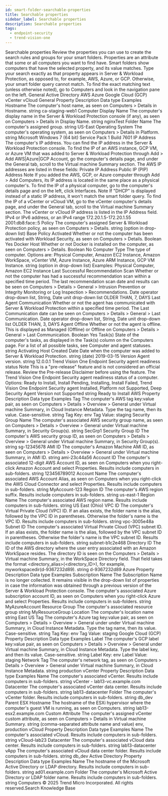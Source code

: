 ```yaml
---
id: smart-folder-searchable-properties
title: Searchable properties
sidebar_label: Searchable properties
description: Searchable properties
tags:
  - endpoint-security
  - trend-vision-one
---
```


 Searchable properties Review the properties you can use to create the search rules and groups for your smart folders. Properties are an attribute that some or all computers you want to find have. Smart folders show computers that have the selected property, and its value matches. Type your search exactly as that property appears in Server & Workload Protection, as opposed to, for example, AWS, Azure, or GCP. Otherwise, your smart folder query cannot match. To find the exact matching text (unless otherwise noted), go to Computers and look in the navigation pane on the left. General Active Directory AWS Azure Google Cloud (GCP) vCenter vCloud General Property Description Data type Examples Hostname The computer's host name, as seen on Computers > Details in Hostname. string ca-staging-web1 Computer Display Name The computer's display name in the Server & Workload Protection console (if any), as seen on Computers > Details in Display Name. string nginxTest Folder Name The computer's assigned group. string US-East Operating System The computer's operating system, as seen on Computers > Details in Platform. string Microsoft Windows 7 (64 bit) Service Pack 1 Build 7601 IP Address The computer's IP address. You can find the IP address in the Server & Workload Protection console. To find the IP of an AWS instance, GCP VM, or Azure VM that was added to Server & Workload Protection through Add > Add AWS|Azure|GCP Account, go the computer's details page, and under the General tab, scroll to the Virtual machine Summary section. The AWS IP addresses are listed in these fields: Private IP Address Public IP (PIP) Address Note If you added the AWS, GCP, or Azure computer through Add > Add Computers, its IP address is located in the same place as a physical computer's. To find the IP of a physical computer, go to the computer's details page and on the left, click Interfaces. Note If "DHCP" is displayed instead of a static IP address, it won't match the smart folder query. To find the IP of a vCenter or vCloud VM, go to the vCenter computer's details page, and under the General tab, scroll to the Virtual machine Summary section. The vCenter or vCloud IP address is listed in the IP Address field. IPv4 or IPv6 address, or an IPv4 range 172.20.1.5-172.20.1.55 2001:db8:face::5 Policy The computer's assigned Server & Workload Protection policy, as seen on Computers > Details. string (option in drop-down list) Base Policy Activated Whether or not the computer has been activated with Workload Security, as seen on Computers > Details. Boolean Yes Docker Host Whether or not Docker is installed on the computer, as seen on Computers > Details. Boolean No Computer Type The type of computer. Options are: Physical Computer, Amazon EC2 Instance, Amazon WorkSpace, vCenter VM, Azure Instance, Azure ARM Instance, GCP VM Instance. string (option in drop-down list) Examples: Physical Computer, Amazon EC2 Instance Last Successful Recommendation Scan Whether or not the computer has had a successful recommendation scan within a specified time period. The last recommendation scan date and results can be seen on Computers > Details > General > Intrusion Prevention or Integrity Monitoring or Log Inspection > Recommendations. Date operator drop-down list, String, Date unit drop-down list OLDER THAN, 7, DAYS Last Agent Communication Whether or not the agent has communicated with Server & Workload Protection within a specified time period. The Last Communication date can be seen on Computers > Details > General > Last Communication. Date operator drop-down list, String, Date unit drop-down list OLDER THAN, 3, DAYS Agent Offline Whether or not the agent is offline. This is displayed as Managed (Offline) or Offline on Computers > Details > General > Last Communication. Boolean Yes Task(s) State of the computer's tasks, as displayed in the Task(s) column on the Computers page. For a list of all possible tasks, see Computer and agent statuses. string Activating Host Created Date Date when the computer was added to Server & Workload Protection. string (date) 2019-03-15 Version Agent version. string 12.0.0.1 Trend Vision One Endpoint Security agent readiness status Note This is a "pre-release" feature and is not considered an official release. Review the Pre-release Disclaimer before using the feature. The Trend Vision One Endpoint Security agent readiness status of a computer. Options: Ready to Install, Install Pending, Installing, Install Failed, Trend Vision One Endpoint Security agent Installed, Platform not Supported, Deep Security Agent Version not Supported string Ready to Install AWS Property Description Data type Examples Tag The computer's AWS tag key:value pair, as seen on Computers > Details > Overview > General under Virtual machine Summary, in Cloud Instance Metadata. Type the tag name, then its value. Case-sensitive. string Tag Key: env Tag Value: staging Security Group Name The computer's associated AWS security group name, as seen on Computers > Details > Overview > General under Virtual machine Summary, in Security Group(s). string SecGrp1 Security Group ID The computer's AWS security group ID, as seen on Computers > Details > Overview > General under Virtual machine Summary, in Security Group(s). string sg-12345678 AMI ID The computer's Amazon Machine AMI ID, as seen on Computers > Details > Overview > General under Virtual machine Summary, in AMI ID. string ami-23c44a56 Account ID The computer's associated 12-digit AWS Account ID, as seen on Computers when you right-click Amazon Account and select Properties. Results include computers in sub-folders. string 123456789012 Account Name The computer's associated AWS Account Alias, as seen on Computers when you right-click the AWS Cloud Connector and select Properties. Results include computers in sub-folders. string MyAccount-123 Region ID The computer's AWS region suffix. Results include computers in sub-folders. string us-east-1 Region Name The computer's associated AWS region name. Results include computers in sub-folders. string US East (Ohio) VPC ID The computer's Virtual Private Cloud (VPC) ID. If an alias exists, the folder name is the alias, followed by the VPC ID in parentheses. Otherwise the folder's name is the VPC ID. Results include computers in sub-folders. string vpc-3005e48a Subnet ID The computer's associated Virtual Private Cloud (VPC) subnet ID. If an alias exists, the folder name is the alias, followed by the VPC subnet ID in parentheses. Otherwise the folder's name is the VPC subnet ID. Results include computers in sub-folders. string subnet-b1c2e468 Directory ID The ID of the AWS directory where the user entry associated with an Amazon WorkSpace resides. The directory ID is seen on the Computers > Details > Virtual machine Summary, in the WorkSpace Directory field. That field takes the format <directory_alias>(<directory_ID>), for example, myworkspacedir(d-9367232d89). string d-9367232d89 Azure Property Description Data type Examples Subscription Name The Subscription Name is no longer collected. It remains visible in the drop-down list of properties in case the information was obtained through a previous version of the Server & Workload Protection console. The computer's associated Azure subscription account ID, as seen on Computers when you right-click Azure and select Properties. Results include computers in sub-folders. string MyAzureAccount Resource Group The computer's associated resource group string MyResourceGroup Location The computer's location name string East US Tag The computer's Azure tag key:value pair, as seen on Computers > Details > Overview > General under under Virtual machine Summary, in Cloud Instance Metadata. Type the tag name, then its value. Case-sensitive. string Tag Key: env Tag Value: staging Google Cloud (GCP) Property Description Data type Examples Label The computer's GCP label key:value pair, as seen on Computers > Details > Overview > General under Virtual machine Summary, in Cloud Instance Metadata. Type the label key, and then its value. Case-sensitive. string Label Key: env Label Value: staging Network Tag The computer's network tag, as seen on Computers > Details > Overview > General under Virtual machine Summary, in Cloud Instance Metadata. string production vCenter Property Description Data type Examples Name The computer's associated vCenter. Results include computers in sub-folders. string vCenter - lab13-vc.example.com Datacenter The computer's associated vCenter data center. Results include computers in sub-folders. string lab13-datacenter Folder The computer's vCenter folder. Results include computers in sub-folders. string db_dev Parent ESX Hostname The hostname of the ESXi hypervisor where the computer's guest VM is running, as seen on Computers. string lab13-esx2.example.com Custom Attribute The computer's assigned vCenter custom attribute, as seen on Computers > Details in Virtual machine Summary. string (comma-separated attribute name and value) env, production vCloud Property Description Data type Examples Name The computer's associated vCloud. Results include computers in sub-folders. string vCloud-lab23 Datacenter The computer's associated vCloud data center. Results include computers in sub-folders. string lab13-datacenter vApp The computer's associated vCloud data center folder. Results include computers in sub-folders. string db_dev Active Directory Property Description Data type Examples Name The hostname of the Microsoft Active Directory or LDAP directory. Results include computers in sub-folders. string ad01.example.com Folder The computer's Microsoft Active Directory or LDAP folder name. Results include computers in sub-folders. string Computers © 2025 Trend Micro Incorporated. All rights reserved.Search Knowledge Base